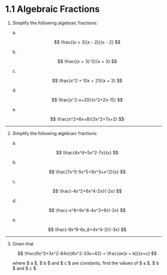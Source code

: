 # 1.1 Algebraic Fractions

1. Simplify the following algebraic fractions:

    a. 
    
    $$
    \frac{(x + 3)(x - 2)}{x - 2}
    $$

    <answer></answer>

    b. 
    
    $$
    \frac{(x + 3)^2}{x + 3}
    $$

    <answer></answer>

    c.

    $$
    \frac{x^2 + 10x + 21}{x + 3}
    $$

    <answer></answer>

    d.

    $$
    \frac{x^2-x+20}{x^2+2x-15}
    $$

    <answer></answer>

    e.

    $$
    \frac{x^2+6x+8}{3x^2+7x+2}
    $$

    <answer></answer>
---

2. Simplify the following algebraic fractions:

    a.

    $$
    \frac{4x^4+5x^2-7x}{x}
    $$

    <answer></answer>

    b.

    $$
    \frac{7x^5-5x^5+9x^3+x^2}{x}
    $$

    <answer></answer>

    c.

    $$
    \frac{-4x^2+6x^4-2x}{-2x}
    $$

    <answer></answer>

    d.

    $$
    \frac{-x^8+9x^4-4x^3+6}{-2x}
    $$

    <answer></answer>

    e.

    $$
    \frac{-9x^9-6x_6+4x^4-2}{-3x}
    $$

    <answer></answer>

---

3. Given that

    $$
    \frac{6x^3+3x^2-84x}{6x^2-33x+42} = \frac{ax(x + b)}{x+c}
    $$

    where $ a $, $ b $ and $ c $ are constants, find the values of $ a $, $ b $ and $ c $.

    <answer></answer>

    